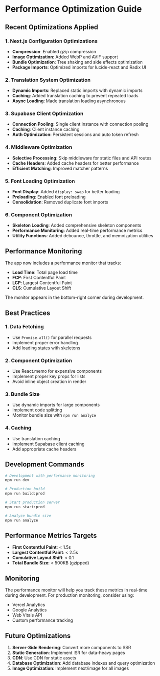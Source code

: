 # Performance Optimization Guide

## Recent Optimizations Applied

### 1. Next.js Configuration Optimizations

- **Compression**: Enabled gzip compression
- **Image Optimization**: Added WebP and AVIF support
- **Bundle Optimization**: Tree shaking and side effects optimization
- **Package Imports**: Optimized imports for lucide-react and Radix UI

### 2. Translation System Optimization

- **Dynamic Imports**: Replaced static imports with dynamic imports
- **Caching**: Added translation caching to prevent repeated loads
- **Async Loading**: Made translation loading asynchronous

### 3. Supabase Client Optimization

- **Connection Pooling**: Single client instance with connection pooling
- **Caching**: Client instance caching
- **Auth Optimization**: Persistent sessions and auto token refresh

### 4. Middleware Optimization

- **Selective Processing**: Skip middleware for static files and API routes
- **Cache Headers**: Added cache headers for better performance
- **Efficient Matching**: Improved matcher patterns

### 5. Font Loading Optimization

- **Font Display**: Added `display: swap` for better loading
- **Preloading**: Enabled font preloading
- **Consolidation**: Removed duplicate font imports

### 6. Component Optimization

- **Skeleton Loading**: Added comprehensive skeleton components
- **Performance Monitoring**: Added real-time performance metrics
- **Utility Functions**: Added debounce, throttle, and memoization utilities

## Performance Monitoring

The app now includes a performance monitor that tracks:

- **Load Time**: Total page load time
- **FCP**: First Contentful Paint
- **LCP**: Largest Contentful Paint
- **CLS**: Cumulative Layout Shift

The monitor appears in the bottom-right corner during development.

## Best Practices

### 1. Data Fetching

- Use `Promise.all()` for parallel requests
- Implement proper error handling
- Add loading states with skeletons

### 2. Component Optimization

- Use React.memo for expensive components
- Implement proper key props for lists
- Avoid inline object creation in render

### 3. Bundle Size

- Use dynamic imports for large components
- Implement code splitting
- Monitor bundle size with `npm run analyze`

### 4. Caching

- Use translation caching
- Implement Supabase client caching
- Add appropriate cache headers

## Development Commands

```bash
# Development with performance monitoring
npm run dev

# Production build
npm run build:prod

# Start production server
npm run start:prod

# Analyze bundle size
npm run analyze
```

## Performance Metrics Targets

- **First Contentful Paint**: < 1.5s
- **Largest Contentful Paint**: < 2.5s
- **Cumulative Layout Shift**: < 0.1
- **Total Bundle Size**: < 500KB (gzipped)

## Monitoring

The performance monitor will help you track these metrics in real-time during development. For production monitoring, consider using:

- Vercel Analytics
- Google Analytics
- Web Vitals API
- Custom performance tracking

## Future Optimizations

1. **Server-Side Rendering**: Convert more components to SSR
2. **Static Generation**: Implement ISR for data-heavy pages
3. **CDN**: Use CDN for static assets
4. **Database Optimization**: Add database indexes and query optimization
5. **Image Optimization**: Implement next/image for all images
